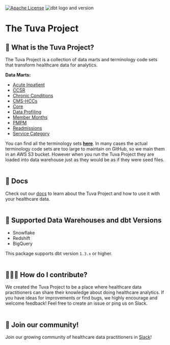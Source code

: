 [![Apache License](https://img.shields.io/badge/License-Apache%202.0-blue.svg)](https://opensource.org/licenses/Apache-2.0) ![dbt logo and version](https://img.shields.io/static/v1?logo=dbt&label=dbt-version&message=1.2.x&color=orange)
# The Tuva Project 

## 🧰  What is the Tuva Project?
The Tuva Project is a collection of data marts and terminology code sets that transform healthcare data for analytics.

**Data Marts:**
- [Acute Inpatient](models/acute_inpatient)
- [CCSR](models/ccsr)
- [Chronic Conditions](models/chronic_conditions)
- [CMS-HCCs](models/cms_hcc)
- [Core](models/core)
- [Data Profiling](models/data_profiling)
- [Member Months](models/member_months)
- [PMPM](models/pmpm)
- [Readmissions](models/readmissions)
- [Service Category](models/service_category)

You can find all the terminology sets **[here](seeds/terminology)**.  In many cases the actual terminology code sets are too large to maintain on GitHub, so we main them in an AWS S3 bucket.  However when you run the Tuva Project they are loaded into data warehouse just as they would be as if they were seed files.
<br/><br/>

## 🔗  Docs
Check out our [docs](https://thetuvaproject.com/) to learn about the Tuva Project and how to use it with your healthcare data.
<br/><br/>

## 🔌  Supported Data Warehouses and dbt Versions
- Snowflake
- Redshift
- BigQuery

This package supports dbt version `1.3.x` or higher.
<br/><br/>

## 🙋🏻‍♀️ How do I contribute?
We created the Tuva Project to be a place where healthcare data practitioners can share their knowledge about doing healthcare analytics.  If you have ideas for improvements or find bugs, we highly encourage and welcome feedback! Feel free to create an issue or ping us on Slack.
<br/><br/>

## 🤝 Join our community!
Join our growing community of healthcare data practitioners in [Slack](https://join.slack.com/t/thetuvaproject/shared_invite/zt-16iz61187-G522Mc2WGA2mHF57e0il0Q)!
